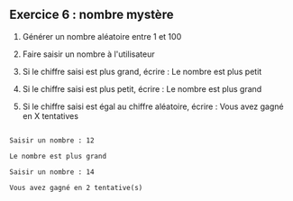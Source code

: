 ## Exercice 6 : nombre mystère
1. Générer un nombre aléatoire entre 1 et 100
2. Faire saisir un nombre à l'utilisateur
3. Si le chiffre saisi est plus grand, écrire : Le nombre est plus petit
4. Si le chiffre saisi est plus petit, écrire : Le nombre est plus grand
5. Si le chiffre saisi est égal au chiffre aléatoire, écrire : Vous avez gagné en X tentatives
```
Saisir un nombre : 12
Le nombre est plus grand
Saisir un nombre : 14
Vous avez gagné en 2 tentative(s)
```

